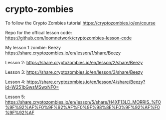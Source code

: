 # crypto-zombies
To follow the Crypto Zombies tutorial
https://cryptozombies.io/en/course

Repo for the offical lesson code:
https://github.com/loomnetwork/cryptozombies-lesson-code

My lesson 1 zombie: Beezy
https://share.cryptozombies.io/en/lesson/1/share/Beezy

Lesson 2:
https://share.cryptozombies.io/en/lesson/2/share/Beezy

Lesson 3:
https://share.cryptozombies.io/en/lesson/3/share/Beezy

Lesson 4:
https://share.cryptozombies.io/en/lesson/4/share/Beezy?id=W251bGwsMSwxNF0=

Lesson 5:
https://share.cryptozombies.io/en/lesson/5/share/H4XF13LD_MORRIS_%F0%9F%92%AF%F0%9F%92%AF%F0%9F%98%8E%F0%9F%92%AF%F0%9F%92%AF
